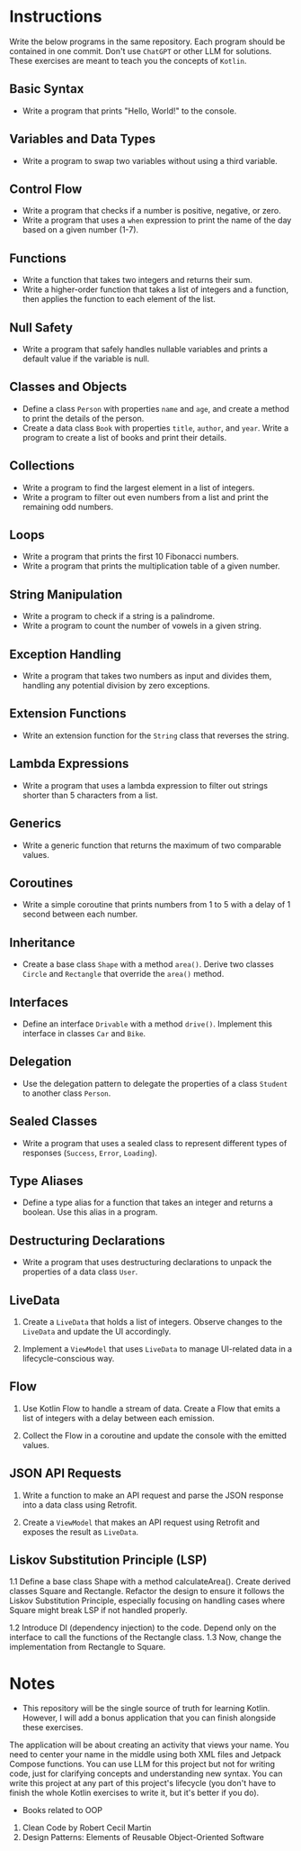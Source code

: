# Instructions

Write the below programs in the same repository. Each program should be contained in one commit. Don't use `ChatGPT` or other LLM for solutions. These exercises are meant to teach you the concepts of `Kotlin`.


## Basic Syntax

- Write a program that prints "Hello, World!" to the console.

## Variables and Data Types

- Write a program to swap two variables without using a third variable.

## Control Flow

- Write a program that checks if a number is positive, negative, or zero.
- Write a program that uses a `when` expression to print the name of the day based on a given number (1-7).

## Functions

- Write a function that takes two integers and returns their sum.
- Write a higher-order function that takes a list of integers and a function, then applies the function to each element of the list.

## Null Safety

- Write a program that safely handles nullable variables and prints a default value if the variable is null.

## Classes and Objects

- Define a class `Person` with properties `name` and `age`, and create a method to print the details of the person.
- Create a data class `Book` with properties `title`, `author`, and `year`. Write a program to create a list of books and print their details.

## Collections

- Write a program to find the largest element in a list of integers.
- Write a program to filter out even numbers from a list and print the remaining odd numbers.

## Loops

- Write a program that prints the first 10 Fibonacci numbers.
- Write a program that prints the multiplication table of a given number.

## String Manipulation

- Write a program to check if a string is a palindrome.
- Write a program to count the number of vowels in a given string.

## Exception Handling

- Write a program that takes two numbers as input and divides them, handling any potential division by zero exceptions.

## Extension Functions

- Write an extension function for the `String` class that reverses the string.

## Lambda Expressions

- Write a program that uses a lambda expression to filter out strings shorter than 5 characters from a list.

## Generics

- Write a generic function that returns the maximum of two comparable values.

## Coroutines

- Write a simple coroutine that prints numbers from 1 to 5 with a delay of 1 second between each number.

## Inheritance

- Create a base class `Shape` with a method `area()`. Derive two classes `Circle` and `Rectangle` that override the `area()` method.

## Interfaces

- Define an interface `Drivable` with a method `drive()`. Implement this interface in classes `Car` and `Bike`.

## Delegation

- Use the delegation pattern to delegate the properties of a class `Student` to another class `Person`.

## Sealed Classes

- Write a program that uses a sealed class to represent different types of responses (`Success`, `Error`, `Loading`).

## Type Aliases

- Define a type alias for a function that takes an integer and returns a boolean. Use this alias in a program.

## Destructuring Declarations

- Write a program that uses destructuring declarations to unpack the properties of a data class `User`.

## LiveData

1. Create a `LiveData` that holds a list of integers. Observe changes to the `LiveData` and update the UI accordingly.

2. Implement a `ViewModel` that uses `LiveData` to manage UI-related data in a lifecycle-conscious way.

## Flow

1. Use Kotlin Flow to handle a stream of data. Create a Flow that emits a list of integers with a delay between each emission.

2. Collect the Flow in a coroutine and update the console with the emitted values.

## JSON API Requests

1. Write a function to make an API request and parse the JSON response into a data class using Retrofit.

2. Create a `ViewModel` that makes an API request using Retrofit and exposes the result as `LiveData`.

## Liskov Substitution Principle (LSP)

1.1 Define a base class Shape with a method calculateArea(). Create derived classes Square and Rectangle. Refactor the design to ensure it follows the Liskov Substitution Principle, especially focusing on handling cases where Square might break LSP if not handled properly.

1.2 Introduce DI (dependency injection) to the code. Depend only on the interface to call the functions of the Rectangle class. 
1.3 Now, change the implementation from Rectangle to Square. 




# Notes

* This repository will be the single source of truth for learning Kotlin. However, I will add a bonus application that you can finish alongside these exercises.

The application will be about creating an activity that views your name. You need to center your name in the middle using both XML files and Jetpack Compose functions. You can use LLM for this project but not for writing code, just for clarifying concepts and understanding new syntax. You can write this project at any part of this project's lifecycle (you don't have to finish the whole Kotlin exercises to write it, but it's better if you do).


* Books related to OOP
1. Clean Code by Robert Cecil Martin
2. Design Patterns: Elements of Reusable Object-Oriented Software






